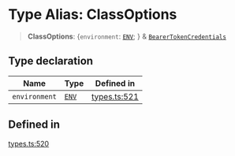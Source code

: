 # Type Alias: ClassOptions

> **ClassOptions**: \{`environment`: [`ENV`](/docs/packages/sdk/type-aliases/ENV.md); \} & [`BearerTokenCredentials`](/docs/packages/sdk/type-aliases/BearerTokenCredentials.md)

## Type declaration

| Name | Type | Defined in |
| ------ | ------ | ------ |
| `environment` | [`ENV`](/docs/packages/sdk/type-aliases/ENV.md) | [types.ts:521](https://github.com/monerium/js-monorepo/blob/main/packages/sdk/src/types.ts#L521) |

## Defined in

[types.ts:520](https://github.com/monerium/js-monorepo/blob/main/packages/sdk/src/types.ts#L520)
